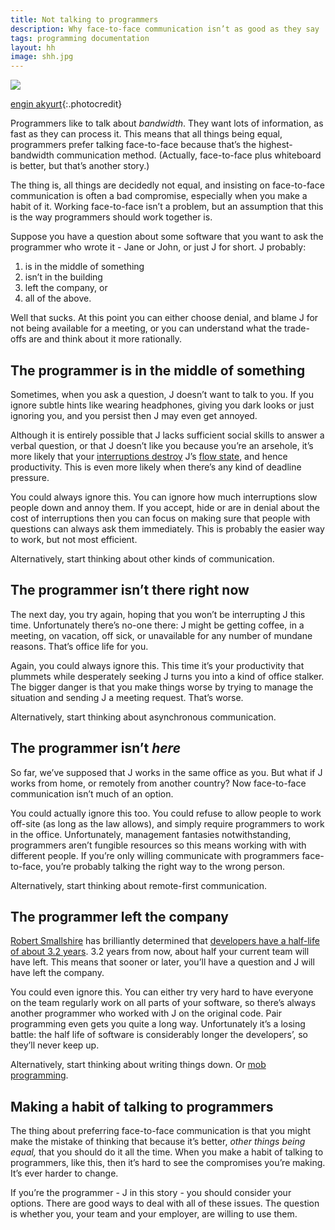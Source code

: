 ```yaml
---
title: Not talking to programmers
description: Why face-to-face communication isn’t as good as they say
tags: programming documentation
layout: hh
image: shh.jpg
---
```


![](shh.jpg)

[engin akyurt](https://unsplash.com/photos/vYqAHQNaOis){:.photocredit}

Programmers like to talk about _bandwidth_. They want lots of information, as fast as they can process it. This means that all things being equal, programmers prefer talking face-to-face because that’s the highest-bandwidth communication method. (Actually, face-to-face plus whiteboard is better, but that’s another story.)

The thing is, all things are decidedly not equal, and insisting on face-to-face communication is often a bad compromise, especially when you make a habit of it. Working face-to-face isn’t a problem, but an assumption that this is the way programmers should work together is.

Suppose you have a question about some software that you want to ask the programmer who wrote it - Jane or John, or just J for short. J probably:

1. is in the middle of something
2. isn’t in the building
3. left the company, or
4. all of the above.

Well that sucks. At this point you can either choose denial, and blame J for not being available for a meeting, or you can understand what the trade-offs are and think about it more rationally.


## The programmer is in the middle of something

Sometimes, when you ask a question, J doesn’t want to talk to you. If you ignore subtle hints like wearing headphones, giving you dark looks or just ignoring you, and you persist then J may even get annoyed.

Although it is entirely possible that J lacks sufficient social skills to answer a verbal question, or that J doesn’t like you because you’re an arsehole, it’s more likely that your [interruptions destroy](http://heeris.id.au/2013/this-is-why-you-shouldnt-interrupt-a-programmer/) J’s [flow state](https://en.m.wikipedia.org/wiki/Flow_(psychology)), and hence productivity. This is even more likely when there’s any kind of deadline pressure.

You could always ignore this. You can ignore how much interruptions slow people down and annoy them. If you accept, hide or are in denial about the cost of interruptions then you can focus on making sure that people with questions can always ask them immediately. This is probably the easier way to work, but not most efficient.

Alternatively, start thinking about other kinds of communication.


## The programmer isn’t there right now

The next day, you try again, hoping that you won’t be interrupting J this time. Unfortunately there’s no-one there: J might be getting coffee, in a meeting, on vacation, off sick, or unavailable for any number of mundane reasons. That’s office life for you.

Again, you could always ignore this. This time it’s your productivity that plummets while desperately seeking J turns you into a kind of office stalker. The bigger danger is that you make things worse by trying to manage the situation and sending J a meeting request. That’s worse.

Alternatively, start thinking about asynchronous communication.


## The programmer isn’t _here_

So far, we’ve supposed that J works in the same office as you. But what if J works from home, or remotely from another country? Now face-to-face communication isn’t much of an option.

You could actually ignore this too. You could refuse to allow people to work off-site (as long as the law allows), and simply require programmers to work in the office. Unfortunately, management fantasies notwithstanding, programmers aren’t fungible resources so this means working with with different people. If you’re only willing communicate with programmers face-to-face, you’re probably talking the right way to the wrong person.

Alternatively, start thinking about remote-first communication.


## The programmer left the company

[Robert Smallshire](http://smallshire.org.uk/) has brilliantly determined that [developers have a half-life of about 3.2 years](http://sixty-north.com/blog/predictive-models-of-development-teams-and-the-systems-they-build). 3.2 years from now, about half your current team will have left. This means that sooner or later, you’ll have a question and J will have left the company. 

You could even ignore this. You can either try very hard to have everyone on the team regularly work on all parts of your software, so there’s always another programmer who worked with J on the original code. Pair programming even gets you quite a long way. Unfortunately it’s a losing battle: the half life of software is considerably longer the developers’, so they’ll never keep up.

Alternatively, start thinking about writing things down. Or [mob programming](https://en.wikipedia.org/wiki/Mob_programming).


## Making a habit of talking to programmers

The thing about preferring face-to-face communication is that you might make the mistake of thinking that because it’s better, _other things being equal,_ that you should do it all the time. When you make a habit of talking to programmers, like this, then it’s hard to see the compromises you’re making. It’s ever harder to change.

If you’re the programmer - J in this story - you should consider your options. There are good ways to deal with all of these issues. The question is whether you, your team and your employer, are willing to use them.
